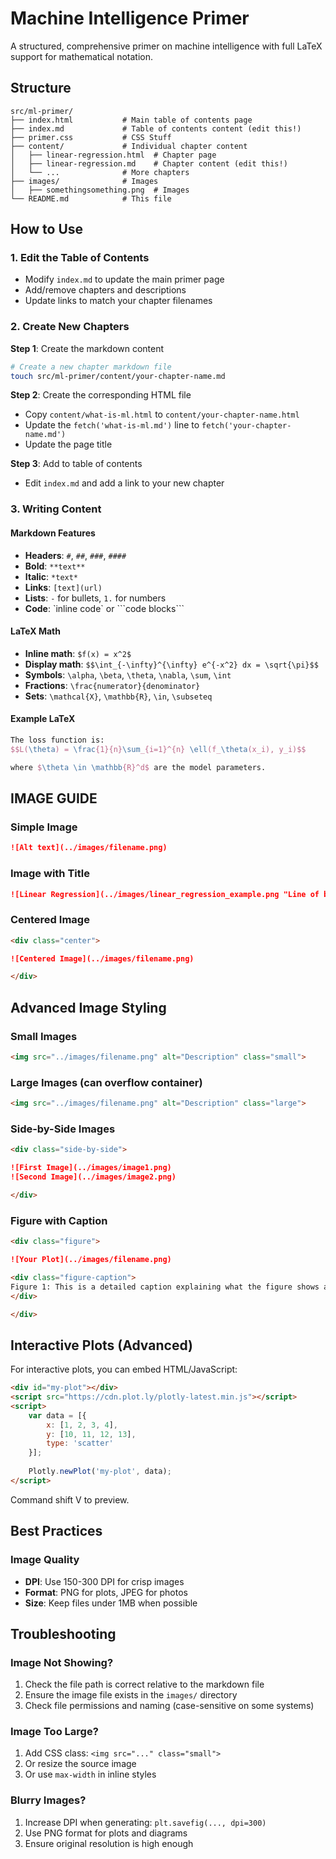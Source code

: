 # Machine Intelligence Primer

A structured, comprehensive primer on machine intelligence with full LaTeX support for mathematical notation.

## Structure

```
src/ml-primer/
├── index.html           # Main table of contents page
├── index.md             # Table of contents content (edit this!)
├── primer.css           # CSS Stuff
├── content/             # Individual chapter content
│   ├── linear-regression.html  # Chapter page
│   ├── linear-regression.md    # Chapter content (edit this!)
│   └── ...              # More chapters
├── images/              # Images
│   ├── somethingsomething.png  # Images
└── README.md            # This file
```

## How to Use

### 1. Edit the Table of Contents
- Modify `index.md` to update the main primer page
- Add/remove chapters and descriptions
- Update links to match your chapter filenames

### 2. Create New Chapters

**Step 1**: Create the markdown content
```bash
# Create a new chapter markdown file
touch src/ml-primer/content/your-chapter-name.md
```

**Step 2**: Create the corresponding HTML file
- Copy `content/what-is-ml.html` to `content/your-chapter-name.html`
- Update the `fetch('what-is-ml.md')` line to `fetch('your-chapter-name.md')`
- Update the page title

**Step 3**: Add to table of contents
- Edit `index.md` and add a link to your new chapter

### 3. Writing Content

#### Markdown Features
- **Headers**: `#`, `##`, `###`, `####`
- **Bold**: `**text**`
- **Italic**: `*text*`
- **Links**: `[text](url)`
- **Lists**: `-` for bullets, `1.` for numbers
- **Code**: \`inline code\` or \`\`\`code blocks\`\`\`

#### LaTeX Math
- **Inline math**: `$f(x) = x^2$`
- **Display math**: `$$\int_{-\infty}^{\infty} e^{-x^2} dx = \sqrt{\pi}$$`
- **Symbols**: `\alpha`, `\beta`, `\theta`, `\nabla`, `\sum`, `\int`
- **Fractions**: `\frac{numerator}{denominator}`
- **Sets**: `\mathcal{X}`, `\mathbb{R}`, `\in`, `\subseteq`

#### Example LaTeX
```latex
The loss function is:
$$L(\theta) = \frac{1}{n}\sum_{i=1}^{n} \ell(f_\theta(x_i), y_i)$$

where $\theta \in \mathbb{R}^d$ are the model parameters.
```

## IMAGE GUIDE

### Simple Image
```markdown
![Alt text](../images/filename.png)
```

### Image with Title
```markdown
![Linear Regression](../images/linear_regression_example.png "Line of best fit example")
```

### Centered Image
```markdown
<div class="center">

![Centered Image](../images/filename.png)

</div>
```

## Advanced Image Styling

### Small Images
```markdown
<img src="../images/filename.png" alt="Description" class="small">
```

### Large Images (can overflow container)
```markdown
<img src="../images/filename.png" alt="Description" class="large">
```

### Side-by-Side Images
```markdown
<div class="side-by-side">

![First Image](../images/image1.png)
![Second Image](../images/image2.png)

</div>
```

### Figure with Caption
```markdown
<div class="figure">

![Your Plot](../images/filename.png)

<div class="figure-caption">
Figure 1: This is a detailed caption explaining what the figure shows and why it's important.
</div>

</div>
```


## Interactive Plots (Advanced)

For interactive plots, you can embed HTML/JavaScript:

```html
<div id="my-plot"></div>
<script src="https://cdn.plot.ly/plotly-latest.min.js"></script>
<script>
    var data = [{
        x: [1, 2, 3, 4],
        y: [10, 11, 12, 13],
        type: 'scatter'
    }];
    
    Plotly.newPlot('my-plot', data);
</script>
```

Command shift V to preview.

## Best Practices

### Image Quality
- **DPI**: Use 150-300 DPI for crisp images
- **Format**: PNG for plots, JPEG for photos
- **Size**: Keep files under 1MB when possible

## Troubleshooting

### Image Not Showing?
1. Check the file path is correct relative to the markdown file
2. Ensure the image file exists in the `images/` directory
3. Check file permissions and naming (case-sensitive on some systems)

### Image Too Large?
1. Add CSS class: `<img src="..." class="small">`
2. Or resize the source image
3. Or use `max-width` in inline styles

### Blurry Images?
1. Increase DPI when generating: `plt.savefig(..., dpi=300)`
2. Use PNG format for plots and diagrams
3. Ensure original resolution is high enough
